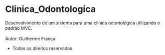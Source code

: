 # Clinica_Odontologica
Desenvolvimento de um sistema para uma clínica odontológica utilizando o padrão MVC. <br/><br/>
Autor: Guilherme França
- Todos os direitos reservados
